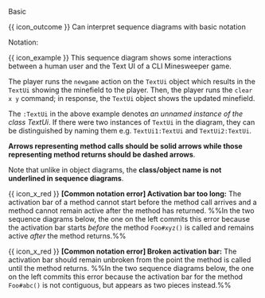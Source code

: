 <span id="title">Basic</span>

<span id="prereqs"></span>

<span id="outcomes">{{ icon_outcome }} Can interpret sequence diagrams with basic notation</span>

<div id="body">

Notation:

<pic src="{{baseUrl}}/uml/sequenceDiagrams/basic/images/notation.png" width="603"/>
<p/>

<box>

{{ icon_example }} This sequence diagram shows some interactions between a human user and the Text UI of a <tooltip content="Command Line Interface">CLI</tooltip> Minesweeper game.

<pic src="{{baseUrl}}/uml/sequenceDiagrams/basic/images/playerText.png" height="400" />
<p/>

The player runs the `newgame` action on the `TextUi` object which results in the `TextUi` showing the minefield to the player. Then, the player runs the `clear x y` command; in response, the `TextUi` object shows the updated minefield.

</box>

The `:TextUi` in the above example denotes _an unnamed instance of the class TextUi_. If there were two instances of `TextUi` in the diagram, they can be distinguished by naming them e.g. `TextUi1:TextUi` and `TextUi2:TextUi`.

**Arrows representing method calls should be solid arrows while those representing method returns should be dashed arrows**.

Note that unlike in object diagrams, the **class/object name is not underlined in sequence diagrams**.

<box>

{{ icon_x_red }} **[Common notation error] Activation bar too long:** The activation bar of a method cannot start before the method call arrives and a method cannot remain active after the method has returned. %%In the two sequence diagrams below, the one on the left commits this error because the activation bar starts _before_ the method `Foo#xyz()` is called and remains active _after_ the method returns.%%

<pic src="{{baseUrl}}/uml/sequenceDiagrams/basic/images/commonError-activationBarTooLong.png" height="120" />

{{ icon_x_red }} **[Common notation error] Broken activation bar:** The activation bar should remain unbroken from the point the method is called until the method returns. %%In the two sequence diagrams below, the one on the left commits this error because the activation bar for the method `Foo#abc()` is not contiguous, but appears as two pieces instead.%%

<pic src="{{baseUrl}}/uml/sequenceDiagrams/basic/images/commonError-brokenActivationBar.png" height="120" />

</box>

</div>

<div id="extras">
</div>
